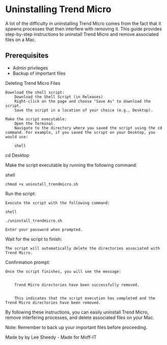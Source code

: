 # Uninstalling Trend Micro

A lot of the difficulty in uninstalling Trend Micro comes from the fact that it spawns processes that then interfere with removing it. This guide provides step-by-step instructions to uninstall Trend Micro and remove associated files on a Mac.

## Prerequisites

- Admin privileges
- Backup of important files

Deleting Trend Micro Files

    Download the shell script:
        Download the Shell Script (in Releases)
        Right-click on the page and choose "Save As" to download the script.
        Save the script in a location of your choice (e.g., Desktop).

    Make the script executable:
        Open the Terminal.
        Navigate to the directory where you saved the script using the cd command. For example, if you saved the script on your Desktop, you would use:

        shell

cd Desktop

Make the script executable by running the following command:

shell

    chmod +x uninstall_trendmicro.sh

Run the script:

    Execute the script with the following command:

    shell

    ./uninstall_trendmicro.sh

    Enter your password when prompted.

Wait for the script to finish:

    The script will automatically delete the directories associated with Trend Micro.

Confirmation prompt:

    Once the script finishes, you will see the message:


        Trend Micro directories have been successfully removed.
      

        This indicates that the script execution has completed and the Trend Micro directories have been removed.

By following these instructions, you can easily uninstall Trend Micro, remove interfering processes, and delete associated files on your Mac.

Note: Remember to back up your important files before proceeding.

Made by by Lee Sheedy - Made for Moff-IT

